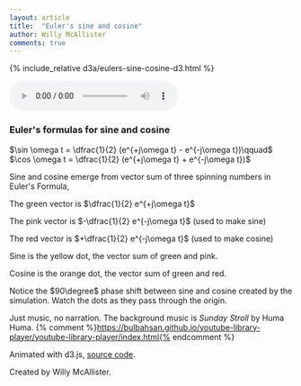 ```yaml
---
layout: article
title:  "Euler's sine and cosine"
author: Willy McAllister
comments: true
---
```


{% include_relative d3a/eulers-sine-cosine-d3.html %}

<audio src="https://www.youtube.com/audiolibrary_download?vid=78599bdd7a0a465e" controls loop></audio>

### Euler's formulas for sine and cosine

$\sin \omega t = \dfrac{1}{2} (e^{+j\omega t} - e^{-j\omega t})\qquad$
$\cos \omega t = \dfrac{1}{2} (e^{+j\omega t} + e^{-j\omega t})$

Sine and cosine emerge from vector sum of three spinning numbers in Euler's Formula, 

The green vector is $\dfrac{1}{2} e^{+j\omega t}$ 

The pink vector is $-\dfrac{1}{2} e^{-j\omega t}$ (used to make sine)  

The red vector is $+\dfrac{1}{2} e^{-j\omega t}$ (used to make cosine)

Sine is the yellow dot, the vector sum of green and pink.

Cosine is the orange dot, the vector sum of green and red.

Notice the $90\degree$ phase shift between sine and cosine created by the simulation. Watch the dots as they pass through the origin.

Just music, no narration. The background music is *Sunday Stroll* by Huma Huma. {% comment %}https://bulbahsan.github.io/youtube-library-player/youtube-library-player/index.html{% endcomment %}

Animated with d3.js, [source code](https://github.com/willymcallister/spinningnumbers/tree/master/_articles/d3a/eulers-cosine-d3.html).

Created by Willy McAllister.

